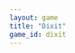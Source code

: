 ```yaml
---
layout: game
title: "Dixit"
game_id: dixit
---
```


<!-- This file is data-driven from _data/games/dixit.yml --> 